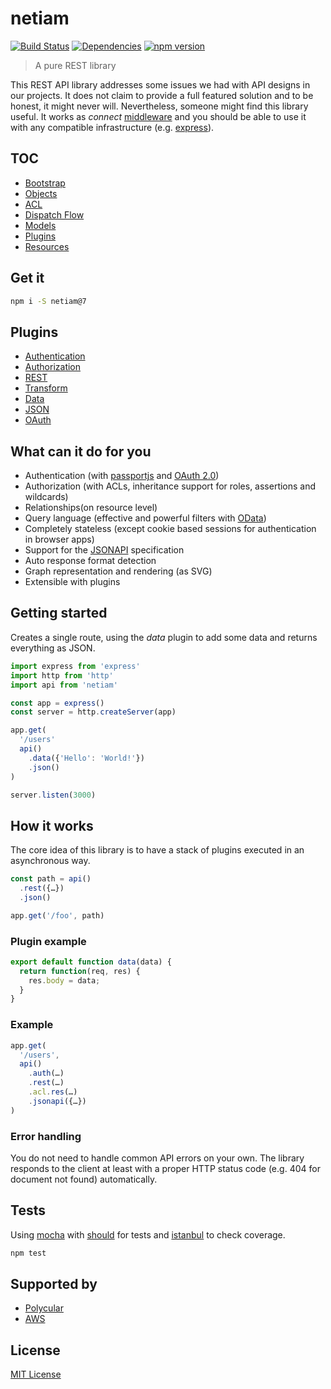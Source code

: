 # netiam

[![Build Status](https://travis-ci.org/netiam/netiam.svg?branch=v7)](https://travis-ci.org/netiam/netiam?branch=master)
[![Dependencies](https://david-dm.org/netiam/netiam.svg)](https://david-dm.org/netiam/netiam)
[![npm version](https://badge.fury.io/js/netiam.svg)](http://badge.fury.io/js/netiam)

> A pure REST library

This REST API library addresses some issues we had with API designs in our projects.
It does not claim to provide a full featured solution and to be
honest, it might never will. Nevertheless, someone might find this library
useful. It works as *connect* [middleware](https://github.com/senchalabs/connect)
and you should be able to use it with any compatible infrastructure
(e.g. [express](http://expressjs.com/)).

## TOC

* [Bootstrap](./docs/bootstrap.md)
* [Objects](./docs/objects.md)
* [ACL](./docs/acl.md)
* [Dispatch Flow](./docs/flow.md)
* [Models](./docs/models.md)
* [Plugins](./docs/plugins.md)
* [Resources](./docs/resources.md)

## Get it

```bash
npm i -S netiam@7
```

## Plugins

* [Authentication](https://github.com/netiam/contrib-auth)
* [Authorization](https://github.com/netiam/contrib-acl)
* [REST](https://github.com/netiam/contrib-rest)
* [Transform](https://github.com/netiam/contrib-transform)
* [Data](https://github.com/netiam/contrib-data)
* [JSON](https://github.com/netiam/contrib-json)
* [OAuth](https://github.com/netiam/contrib-oauth)

## What can it do for you

* Authentication (with [passportjs](http://passportjs.org/) and [OAuth 2.0](https://github.com/netiam/oauth))
* Authorization (with ACLs, inheritance support for roles, assertions and wildcards)
* Relationships(on resource level)
* Query language (effective and powerful filters with [OData](http://www.odata.org/))
* Completely stateless (except cookie based sessions for authentication in browser apps)
* Support for the [JSONAPI](http://jsonapi.org/) specification
* Auto response format detection
* Graph representation and rendering (as SVG)
* Extensible with plugins

## Getting started

Creates a single route, using the *data* plugin to add some data and returns
everything as JSON.

```js
import express from 'express'
import http from 'http'
import api from 'netiam'

const app = express()
const server = http.createServer(app)

app.get(
  '/users'
  api()
    .data({'Hello': 'World!'})
    .json()
)

server.listen(3000)
```

## How it works

The core idea of this library is to have a stack of plugins executed in an
asynchronous way.

```js
const path = api()
  .rest({…})
  .json()

app.get('/foo', path)
```

### Plugin example

```js
export default function data(data) {
  return function(req, res) {
    res.body = data;
  }
}

```

### Example

```js
app.get(
  '/users',
  api()
    .auth(…)
    .rest(…)
    .acl.res(…)
    .jsonapi({…})
)
```

### Error handling

You do not need to handle common API errors on your own. The library responds
to the client at least with a proper HTTP status code
(e.g. 404 for document not found) automatically.

## Tests

Using [mocha](http://mochajs.org) with [should](http://shouldjs.github.io/) for
tests and [istanbul](https://github.com/gotwarlost/istanbul) to check coverage.

```bash
npm test
```

## Supported by

* [Polycular](https://www.polycular.com)
* [AWS](https://www.awsg.at)

## License

[MIT License](http://en.wikipedia.org/wiki/MIT_License)
